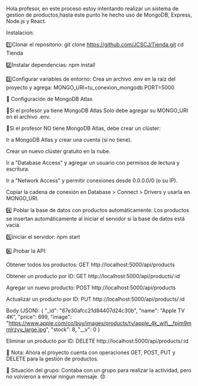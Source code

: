 Hola profesor, en este proceso estoy intentando realizar un sistema 
de gestion de productos,hasta este punto he hecho uso de MongoDB, 
Express, Node.js y React.

Instalacion:

1️⃣Clonar el repositorio:
git clone https://github.com/JCSCJ/Tienda.git
cd Tienda

2️⃣Instalar dependencias:
npm install

3️⃣Configurar variables de entorno:
Crea un archivo .env en la raíz del proyecto y agrega:
MONGO_URI=tu_conexion_mongodb
PORT=5000

📌 Configuración de MongoDB Atlas

🔹Si el profesor ya tiene MongoDB Atlas
Solo debe agregar su MONGO_URI en el archivo .env.

🔹Si el profesor NO tiene MongoDB Atlas, debe crear un clúster:

Ir a MongoDB Atlas y crear una cuenta (si no tiene).

Crear un nuevo clúster gratuito en la nube.

Ir a "Database Access" y agregar un usuario con permisos de lectura y escritura.

Ir a "Network Access" y permitir conexiones desde 0.0.0.0/0 (o su IP).

Copiar la cadena de conexión en Database > Connect > Drivers y usarla en MONGO_URI.

4️⃣ Poblar la base de datos con productos automáticamente:
Los productos se insertan automáticamente al iniciar el servidor si la base de datos está vacía.

5️⃣iniciar el servidor:
npm start

6️⃣ Probar la API:

Obtener todos los productos: GET http://localhost:5000/api/products

Obtener un producto por ID: GET http://localhost:5000/api/products/:id

Agregar un nuevo producto: POST http://localhost:5000/api/products

Actualizar un producto por ID: PUT http://localhost:5000/api/products/:id

Body (JSON):
{
        "_id": "67e30afcc21d84407d24c30b",
        "name": "Apple TV 4K",
        "price": 699,
        "image": "https://www.apple.com/co/buy/images/products/tv/apple_4k_wifi__fpjm9mmlrzyy_large.jpg",
        "stock": 8,
        "__v": 0
}

Eliminar un producto por ID: DELETE http://localhost:5000/api/products/:id


🙏 Nota: Ahora el proyecto cuenta con operaciones GET, POST, PUT y DELETE para la gestión de productos.


📌 Situación del grupo: Contaba con un grupo para realizar la actividad, pero no volvieron a enviar ningun mensaje. 😞
